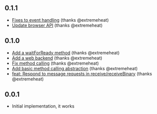 ## 0.1.1
* [Fixes to event handling](https://github.com/extremeheat/node-basic-ipc/commit/3c80d167a0883f9eb246c147838c2e8bef44481c) (thanks @extremeheat)
* [Update browser API](https://github.com/extremeheat/node-basic-ipc/commit/f636ae94d1c55bb7b90bb626865f26c778a75a6c) (thanks @extremeheat)

## 0.1.0
* [Add a waitForReady method](https://github.com/extremeheat/node-basic-ipc/commit/261cd9464c1082fe9211a85bcbb191be4db94a40) (thanks @extremeheat)
* [Add a web backend](https://github.com/extremeheat/node-basic-ipc/commit/995dac055d8c11752525fbb8cfb624edc526ab2d) (thanks @extremeheat)
* [Fix method calling](https://github.com/extremeheat/node-basic-ipc/commit/2705b0f6380989dbd5de5bcc20cda3452a19fd92) (thanks @extremeheat)
* [Add basic method calling abstraction](https://github.com/extremeheat/node-basic-ipc/commit/a677b1915be1941e3edd6deb117e85e60f9ac406) (thanks @extremeheat)
* [feat: Respond to message requests in receive/receiveBinary](https://github.com/extremeheat/node-basic-ipc/commit/41c2ba77b9fe5d86e64ab2c9cfe154458265c309) (thanks @extremeheat)

## 0.0.1
* Initial implementation, it works
